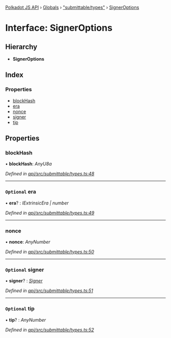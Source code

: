 [Polkadot JS API](../README.md) › [Globals](../globals.md) › ["submittable/types"](../modules/_submittable_types_.md) › [SignerOptions](_submittable_types_.signeroptions.md)

# Interface: SignerOptions

## Hierarchy

* **SignerOptions**

## Index

### Properties

* [blockHash](_submittable_types_.signeroptions.md#blockhash)
* [era](_submittable_types_.signeroptions.md#optional-era)
* [nonce](_submittable_types_.signeroptions.md#nonce)
* [signer](_submittable_types_.signeroptions.md#optional-signer)
* [tip](_submittable_types_.signeroptions.md#optional-tip)

## Properties

###  blockHash

• **blockHash**: *AnyU8a*

*Defined in [api/src/submittable/types.ts:48](https://github.com/polkadot-js/api/blob/20ed3bb5fe/packages/api/src/submittable/types.ts#L48)*

___

### `Optional` era

• **era**? : *IExtrinsicEra | number*

*Defined in [api/src/submittable/types.ts:49](https://github.com/polkadot-js/api/blob/20ed3bb5fe/packages/api/src/submittable/types.ts#L49)*

___

###  nonce

• **nonce**: *AnyNumber*

*Defined in [api/src/submittable/types.ts:50](https://github.com/polkadot-js/api/blob/20ed3bb5fe/packages/api/src/submittable/types.ts#L50)*

___

### `Optional` signer

• **signer**? : *[Signer](_types_.signer.md)*

*Defined in [api/src/submittable/types.ts:51](https://github.com/polkadot-js/api/blob/20ed3bb5fe/packages/api/src/submittable/types.ts#L51)*

___

### `Optional` tip

• **tip**? : *AnyNumber*

*Defined in [api/src/submittable/types.ts:52](https://github.com/polkadot-js/api/blob/20ed3bb5fe/packages/api/src/submittable/types.ts#L52)*
